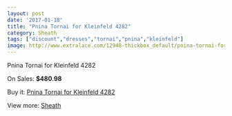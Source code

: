 ```yaml
---
layout: post
date: '2017-01-18'
title: "Pnina Tornai for Kleinfeld 4282"
category: Sheath
tags: ["discount","dresses","tornai","pnina","kleinfeld"]
image: http://www.extralace.com/12948-thickbox_default/pnina-tornai-for-kleinfeld-4282.jpg
---
```

Pnina Tornai for Kleinfeld 4282

On Sales: **$480.98**
<a href="https://www.extralace.com/sheath/6094-pnina-tornai-for-kleinfeld-4282.html"><amp-img layout="responsive" width="600" height="600" src="//www.extralace.com/12948-thickbox_default/pnina-tornai-for-kleinfeld-4282.jpg" alt="Pnina Tornai for Kleinfeld 4282 0" /></a>

Buy it: [Pnina Tornai for Kleinfeld 4282](https://www.extralace.com/sheath/6094-pnina-tornai-for-kleinfeld-4282.html "Pnina Tornai for Kleinfeld 4282")

View more: [Sheath](https://www.extralace.com/7-sheath "Sheath")